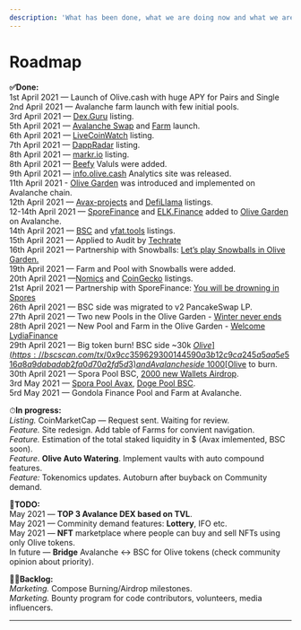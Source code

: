 ```yaml
---
description: 'What has been done, what we are doing now and what we are planning to do'
---
```


# Roadmap

**✅Done:**  
1st April 2021 — Launch of Olive.cash with huge APY for Pairs and Single   
2nd April 2021 — Avalanche farm launch with few initial pools.  
3rd April 2021 — [Dex.Guru](https://dex.guru/token/0x617724974218a18769020a70162165a539c07e8a-bsc) listing.  
5th April 2021 — [Avalanche Swap](https://swap.olive.cash/#/swap?outputCurrency=0x617724974218A18769020A70162165A539c07E8a) and [Farm](https://avax.olive.cash/farms) launch.  
6th April 2021 — [LiveCoinWatch](https://www.livecoinwatch.com/price/OliveCashToken-OLIVE) listing.  
7th April 2021 — [DappRadar](https://dappradar.com/binance-smart-chain/defi/olive-cash) listing.  
8th April 2021 — [markr.io](https://t.co/NkazORLlX1?amp=1) listing.  
8th April 2021 — [Beefy](https://twitter.com/OliveCashBsc/status/1380092944493993985) Valuls were added.  
9th April 2021 — [info.olive.cash](https://info.olive.cash) Analytics site was released.  
11th April 2021 - [Olive Garden](https://olive-cash.medium.com/welcome-to-the-olive-garden-pool-d5cf3385482a) was introduced and implemented on Avalanche chain.  
12th April 2021 — [Avax-projects](https://www.avax-projects.com/) and [DefiLlama](https://defillama.com/protocol/olive-cash) listings.  
12-14th April 2021 — [SporeFinance](https://sporefinance.co/#/) and [ELK.Finance](http://elk.finance) added to [Olive Garden](https://avax.olive.cash/pools) on Avalanche.  
14th April 2021 — [BSC](https://www.bscscan.com/address/0x617724974218A18769020A70162165A539c07E8a) and [vfat.tools](https://vfat.tools/avax/olive/) listings.  
15th April 2021 — Applied to Audit by [Techrate](https://techrate.org/)  
16th April 2021 — Partnership with Snowballs: [Let’s play Snowballs in Olive Garden.](https://olive-cash.medium.com/lets-play-snowballs-in-olive-garden-2798c455853)  
19th April 2021 — Farm and Pool with Snowballs were added.  
20th April 2021 —[Nomics](https://nomics.com/assets/olive2-olivecash-token) and [CoinGecko](https://www.coingecko.com/en/coins/olive-cash) listings.  
21st April 2021 — Partnership with SporeFinance: [You will be drowning in Spores](https://olive-cash.medium.com/you-will-be-drowning-in-spores-4529e6aa7ee1)  
26th April 2021 — BSC side was migrated to v2 PancakeSwap LP.  
27th April 2021 — Two new Pools in the Olive Garden - [Winter never ends](https://olive-cash.medium.com/%EF%B8%8Fwinter-never-ends-9f09645e0516)  
28th April 2021 — New Pool and Farm in the Olive Garden - [Welcome LydiaFinance](https://olive-cash.medium.com/lydia-finance-9f1593011917)  
29th April 2021 — Big token burn! BSC side ~30k [$Olive](https://bscscan.com/tx/0x9cc359629300144590a3b12c9ca245a5aa5e516a8a9dabadab2fa0d70a2fd5d3) and Avalanche side ~1000 [$Olive](https://cchain.explorer.avax.network/tx/0x7e4d319d96e7c9c9410d8a4531d23d7adce5009e1784131ebefa4ded4e6d3686/token-transfers) to burn.  
30th April 2021 — Spora Pool BSC, [2000 new Wallets Airdrop](https://twitter.com/OliveCashBsc/status/1388094476577558532).  
3rd May 2021 — [Spora Pool Avax](https://olive-cash.medium.com/now-spores-are-everywhere-5d73c8e9fad7), [Doge Pool BSC](https://olive-cash.medium.com/lets-send-dogs-to-the-moon-40c5832e261).  
5rd May 2021 — Gondola Finance Pool and Farm at Avalanche.  
  
⏱**In progress:**  
_Listing._ CoinMarketCap  — Request sent. Waiting for review.  
_Feature._ Site redesign. Add table of Farms for convient navigation.  
_Feature._ Estimation of the total staked liquidity in $ \(Avax imlemented, BSC soon\).  
_Feature_. **Olive Auto Watering**. Implement vaults with auto compound features.  
_Feature:_ Tokenomics updates. Autoburn after buyback on Community demand.

  
🚀**TODO:**  
May 2021 — **TOP 3 Avalance DEX based on TVL**.  
May 2021 — Comminity demand features: **Lottery**, IFO etc.  
May 2021 — **NFT** marketplace where people can buy and sell NFTs using only Olive tokens.  
In future — **Bridge** Avalanche &lt;-&gt; BSC for Olive tokens \(check community opinion about priority\).  
  
👨‍💻**Backlog:**  
_Marketing._ Compose Burning/Airdrop milestones.  
_Marketing._ Bounty program for code contributors, volunteers, media influencers.  
****

